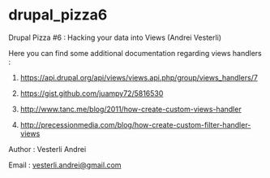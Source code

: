 drupal_pizza6
=============

Drupal Pizza #6 : Hacking your data into Views (Andrei Vesterli)

Here you can find some additional documentation regarding views handlers :

1. https://api.drupal.org/api/views/views.api.php/group/views_handlers/7

2. https://gist.github.com/juampy72/5816530

3. http://www.tanc.me/blog/2011/how-create-custom-views-handler

4. http://precessionmedia.com/blog/how-create-custom-filter-handler-views


Author : Vesterli Andrei

Email  : vesterli.andrei@gmail.com
